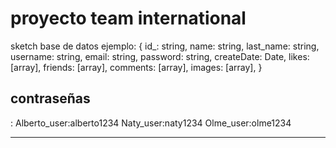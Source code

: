 # proyecto team international

sketch base de datos ejemplo:
{
id_: string,
name: string,
last_name: string,
username: string,
email: string,
password: string,
createDate: Date,
likes: [array],
friends: [array],
comments: [array],
images: [array],
}

## contraseñas
<username>:<password>
Alberto_user:alberto1234
Naty_user:naty1234
Olme_user:olme1234


----------------------
